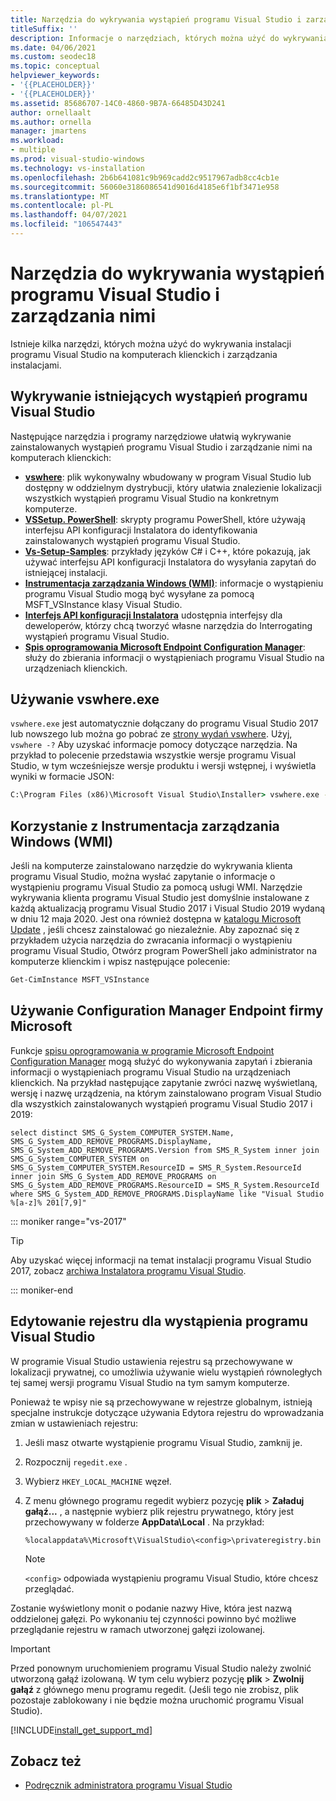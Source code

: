 ```yaml
---
title: Narzędzia do wykrywania wystąpień programu Visual Studio i zarządzania nimi
titleSuffix: ''
description: Informacje o narzędziach, których można użyć do wykrywania instalacji programu Visual Studio i zarządzania nimi na komputerach klienckich.
ms.date: 04/06/2021
ms.custom: seodec18
ms.topic: conceptual
helpviewer_keywords:
- '{{PLACEHOLDER}}'
- '{{PLACEHOLDER}}'
ms.assetid: 85686707-14C0-4860-9B7A-66485D43D241
author: ornellaalt
ms.author: ornella
manager: jmartens
ms.workload:
- multiple
ms.prod: visual-studio-windows
ms.technology: vs-installation
ms.openlocfilehash: 2b6b641081c9b969cadd2c9517967adb8cc4cb1e
ms.sourcegitcommit: 56060e3186086541d9016d4185e6f1bf3471e958
ms.translationtype: MT
ms.contentlocale: pl-PL
ms.lasthandoff: 04/07/2021
ms.locfileid: "106547443"
---
```

# <a name="tools-for-detecting-and-managing-visual-studio-instances"></a>Narzędzia do wykrywania wystąpień programu Visual Studio i zarządzania nimi

Istnieje kilka narzędzi, których można użyć do wykrywania instalacji programu Visual Studio na komputerach klienckich i zarządzania instalacjami.

## <a name="detecting-existing-visual-studio-instances"></a>Wykrywanie istniejących wystąpień programu Visual Studio

Następujące narzędzia i programy narzędziowe ułatwią wykrywanie zainstalowanych wystąpień programu Visual Studio i zarządzanie nimi na komputerach klienckich:

* [**vswhere**](https://github.com/microsoft/vswhere): plik wykonywalny wbudowany w program Visual Studio lub dostępny w oddzielnym dystrybucji, który ułatwia znalezienie lokalizacji wszystkich wystąpień programu Visual Studio na konkretnym komputerze.
* [**VSSetup. PowerShell**](https://github.com/microsoft/vssetup.powershell): skrypty programu PowerShell, które używają interfejsu API konfiguracji Instalatora do identyfikowania zainstalowanych wystąpień programu Visual Studio.
* [**Vs-Setup-Samples**](https://github.com/microsoft/vs-setup-samples): przykłady języków C# i C++, które pokazują, jak używać interfejsu API konfiguracji Instalatora do wysyłania zapytań do istniejącej instalacji.
* [**Instrumentacja zarządzania Windows (WMI)**](https://docs.microsoft.com/windows/win32/wmisdk/wmi-start-page): informacje o wystąpieniu programu Visual Studio mogą być wysyłane za pomocą MSFT_VSInstance klasy Visual Studio. 
* [**Interfejs API konfiguracji Instalatora**](<xref:Microsoft.VisualStudio.Setup.Configuration>) udostępnia interfejsy dla deweloperów, którzy chcą tworzyć własne narzędzia do Interrogating wystąpień programu Visual Studio.
* [**Spis oprogramowania Microsoft Endpoint Configuration Manager**](https://docs.microsoft.com/mem/configmgr/core/clients/manage/inventory/introduction-to-software-inventory): służy do zbierania informacji o wystąpieniach programu Visual Studio na urządzeniach klienckich. 

## <a name="using-vswhereexe"></a>Używanie vswhere.exe

`vswhere.exe` jest automatycznie dołączany do programu Visual Studio 2017 lub nowszego lub można go pobrać ze [strony wydań vswhere](https://github.com/Microsoft/vswhere/releases). Użyj, `vswhere -?` Aby uzyskać informacje pomocy dotyczące narzędzia. Na przykład to polecenie przedstawia wszystkie wersje programu Visual Studio, w tym wcześniejsze wersje produktu i wersji wstępnej, i wyświetla wyniki w formacie JSON:

```cmd
C:\Program Files (x86)\Microsoft Visual Studio\Installer> vswhere.exe -legacy -prerelease -format json
```

## <a name="using-windows-management-instrumentation-wmi"></a>Korzystanie z Instrumentacja zarządzania Windows (WMI)

Jeśli na komputerze zainstalowano narzędzie do wykrywania klienta programu Visual Studio, można wysłać zapytanie o informacje o wystąpieniu programu Visual Studio za pomocą usługi WMI. Narzędzie wykrywania klienta programu Visual Studio jest domyślnie instalowane z każdą aktualizacją programu Visual Studio 2017 i Visual Studio 2019 wydaną w dniu 12 maja 2020. Jest ona również dostępna w [katalogu Microsoft Update](https://catalog.update.microsoft.com/) , jeśli chcesz zainstalować go niezależnie.  Aby zapoznać się z przykładem użycia narzędzia do zwracania informacji o wystąpieniu programu Visual Studio, Otwórz program PowerShell jako administrator na komputerze klienckim i wpisz następujące polecenie:

```cmd
Get-CimInstance MSFT_VSInstance
```

## <a name="using-microsoft-endpoint-configuration-manager"></a>Używanie Configuration Manager Endpoint firmy Microsoft 

Funkcje [spisu oprogramowania w programie Microsoft Endpoint Configuration Manager](https://docs.microsoft.com/mem/configmgr/core/clients/manage/inventory/introduction-to-software-inventory) mogą służyć do wykonywania zapytań i zbierania informacji o wystąpieniach programu Visual Studio na urządzeniach klienckich. Na przykład następujące zapytanie zwróci nazwę wyświetlaną, wersję i nazwę urządzenia, na którym zainstalowano program Visual Studio dla wszystkich zainstalowanych wystąpień programu Visual Studio 2017 i 2019: 

```WQL 
select distinct SMS_G_System_COMPUTER_SYSTEM.Name, SMS_G_System_ADD_REMOVE_PROGRAMS.DisplayName, SMS_G_System_ADD_REMOVE_PROGRAMS.Version from SMS_R_System inner join SMS_G_System_COMPUTER_SYSTEM on SMS_G_System_COMPUTER_SYSTEM.ResourceID = SMS_R_System.ResourceId inner join SMS_G_System_ADD_REMOVE_PROGRAMS on SMS_G_System_ADD_REMOVE_PROGRAMS.ResourceID = SMS_R_System.ResourceId where SMS_G_System_ADD_REMOVE_PROGRAMS.DisplayName like "Visual Studio %[a-z]% 201[7,9]" 
``` 

::: moniker range="vs-2017"

> [!TIP]
> Aby uzyskać więcej informacji na temat instalacji programu Visual Studio 2017, zobacz [archiwa Instalatora programu Visual Studio](https://devblogs.microsoft.com/setup/tag/vs2017/).

::: moniker-end

## <a name="editing-the-registry-for-a-visual-studio-instance"></a>Edytowanie rejestru dla wystąpienia programu Visual Studio

W programie Visual Studio ustawienia rejestru są przechowywane w lokalizacji prywatnej, co umożliwia używanie wielu wystąpień równoległych tej samej wersji programu Visual Studio na tym samym komputerze.

Ponieważ te wpisy nie są przechowywane w rejestrze globalnym, istnieją specjalne instrukcje dotyczące używania Edytora rejestru do wprowadzania zmian w ustawieniach rejestru:

1. Jeśli masz otwarte wystąpienie programu Visual Studio, zamknij je.

1. Rozpocznij `regedit.exe` .

1. Wybierz `HKEY_LOCAL_MACHINE` węzeł.

1. Z menu głównego programu regedit wybierz pozycję **plik**  >  **Załaduj gałąź...** , a następnie wybierz plik rejestru prywatnego, który jest przechowywany w folderze **AppData\Local** . Na przykład:

   ```
   %localappdata%\Microsoft\VisualStudio\<config>\privateregistry.bin
   ```

   > [!NOTE]
   > `<config>` odpowiada wystąpieniu programu Visual Studio, które chcesz przeglądać.

Zostanie wyświetlony monit o podanie nazwy Hive, która jest nazwą oddzielonej gałęzi. Po wykonaniu tej czynności powinno być możliwe przeglądanie rejestru w ramach utworzonej gałęzi izolowanej.

> [!IMPORTANT]
> Przed ponownym uruchomieniem programu Visual Studio należy zwolnić utworzoną gałąź izolowaną. W tym celu wybierz pozycję **plik**  >  **Zwolnij gałąź** z głównego menu programu regedit. (Jeśli tego nie zrobisz, plik pozostaje zablokowany i nie będzie można uruchomić programu Visual Studio).

[!INCLUDE[install_get_support_md](includes/install_get_support_md.md)]

## <a name="see-also"></a>Zobacz też

* [Podręcznik administratora programu Visual Studio](../install/visual-studio-administrator-guide.md)
